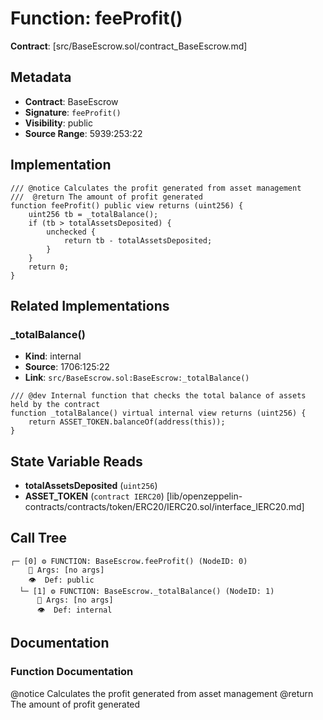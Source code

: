 # Function: feeProfit()

**Contract**: [src/BaseEscrow.sol/contract_BaseEscrow.md]

## Metadata

- **Contract**: BaseEscrow
- **Signature**: `feeProfit()`
- **Visibility**: public
- **Source Range**: 5939:253:22

## Implementation

```solidity
/// @notice Calculates the profit generated from asset management
///  @return The amount of profit generated
function feeProfit() public view returns (uint256) {
    uint256 tb = _totalBalance();
    if (tb > totalAssetsDeposited) {
        unchecked {
            return tb - totalAssetsDeposited;
        }
    }
    return 0;
}
```

## Related Implementations

### _totalBalance()

- **Kind**: internal
- **Source**: 1706:125:22
- **Link**: `src/BaseEscrow.sol:BaseEscrow:_totalBalance()`

```solidity
/// @dev Internal function that checks the total balance of assets held by the contract
function _totalBalance() virtual internal view returns (uint256) {
    return ASSET_TOKEN.balanceOf(address(this));
}
```

## State Variable Reads

- **totalAssetsDeposited** (`uint256`)
- **ASSET_TOKEN** (`contract IERC20`) [lib/openzeppelin-contracts/contracts/token/ERC20/IERC20.sol/interface_IERC20.md]

## Call Tree

```
┌─ [0] ⚙️ FUNCTION: BaseEscrow.feeProfit() (NodeID: 0)
    💬 Args: [no args]
    👁️  Def: public
  └─ [1] ⚙️ FUNCTION: BaseEscrow._totalBalance() (NodeID: 1)
      💬 Args: [no args]
      👁️  Def: internal
```

## Documentation

### Function Documentation

@notice Calculates the profit generated from asset management
 @return The amount of profit generated
